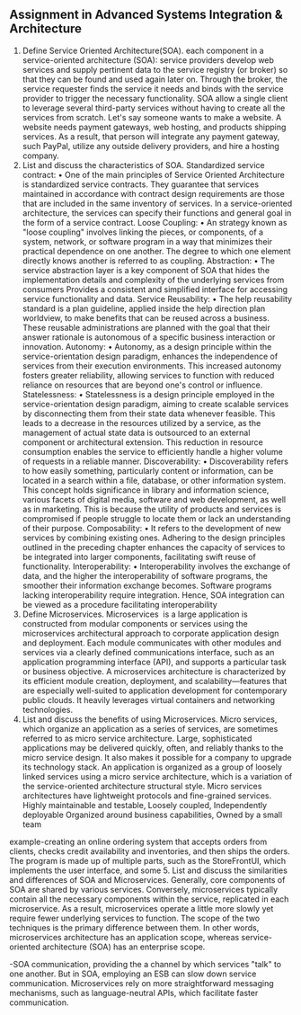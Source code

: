 ## Assignment in Advanced Systems Integration & Architecture
1. Define Service Oriented Architecture(SOA).
each component in a service-oriented architecture (SOA): service providers develop web services and supply pertinent data to the service registry (or broker) so that they can be found and used again later on. Through the broker, the service requester finds the service it needs and binds with the service provider to trigger the necessary functionality.
SOA allow a single client to leverage several third-party services without having to create all the services from scratch. Let's say someone wants to make a website. A website needs payment gateways, web hosting, and products shipping services. As a result, that person will integrate any payment gateway, such PayPal, utilize any outside delivery providers, and hire a hosting company.
2. List and discuss the characteristics of SOA.
Standardized service contract: 
	•	One of the main principles of Service Oriented Architecture is standardized service contracts. They guarantee that services maintained in accordance with contract design requirements are those that are included in the same inventory of services. In a service-oriented architecture, the services can specify their functions and general goal in the form of a service contract. 
    Loose Coupling: 
	•	An strategy known as "loose coupling" involves linking the pieces, or components, of a system, network, or software program in a way that minimizes their practical dependence on one another. The degree to which one element directly knows another is referred to as coupling.
    Abstraction:
	•	The service abstraction layer is a key component of SOA that hides the implementation details and complexity of the underlying services from  consumers Provides a consistent and simplified interface for accessing service functionality and data.
    Service Reusability: 
	•	The help reusability standard is a plan guideline, applied inside the help direction plan worldview, to make benefits that can be reused across a business. These reusable administrations are planned with the goal that their answer rationale is autonomous of a specific business interaction or innovation.
    Autonomy: 
	•	Autonomy, as a design principle within the service-orientation design paradigm, enhances the independence of services from their execution environments. This increased autonomy fosters greater reliability, allowing services to function with reduced reliance on resources that are beyond one's control or influence.
    Statelessness: 
	•	Statelessness is a design principle employed in the service-orientation design paradigm, aiming to create scalable services by disconnecting them from their state data whenever feasible. This leads to a decrease in the resources utilized by a service, as the management of actual state data is outsourced to an external component or architectural extension. This reduction in resource consumption enables the service to efficiently handle a higher volume of requests in a reliable manner.
    Discoverability: 
	•	Discoverability refers to how easily something, particularly content or information, can be located in a search within a file, database, or other information system. This concept holds significance in library and information science, various facets of digital media, software and web development, as well as in marketing. This is because the utility of products and services is compromised if people struggle to locate them or lack an understanding of their purpose.
    Composability: 
	•	It refers to the development of new services by combining existing ones. Adhering to the design principles outlined in the preceding chapter enhances the capacity of services to be integrated into larger components, facilitating swift reuse of functionality.
    Interoperability: 
	•	Interoperability involves the exchange of data, and the higher the interoperability of software programs, the smoother their information exchange becomes. Software programs lacking interoperability require integration. Hence, SOA integration can be viewed as a procedure facilitating interoperability
3. Define Microservices.
Microservices  is a large application is constructed from modular components or services using the microservices architectural approach to corporate application design and deployment. Each module communicates with other modules and services via a clearly defined communications interface, such as an application programming interface (API), and supports a particular task or business objective. A microservices architecture is characterized by its efficient module creation, deployment, and scalability—features that are especially well-suited to application development for contemporary public clouds. It heavily leverages virtual containers and networking technologies.
4. List and discuss the benefits of using Microservices.
Micro services, which organize an application as a series of services, are sometimes referred to as micro service architecture. 
Large, sophisticated applications may be delivered quickly, often, and reliably thanks to the micro service design. It also makes it possible for a company to upgrade its technology stack. An application is organized as a group of loosely linked services using a micro service architecture, which is a variation of the service-oriented architecture structural style. Micro services architectures have lightweight protocols and fine-grained services. 
Highly maintainable and testable, Loosely coupled, Independently deployable Organized around business capabilities, Owned by a small team 

example-creating an online ordering system that accepts orders from clients, checks credit availability and inventories, and then ships the orders. The program is made up of multiple parts, such as the StoreFrontUI, which implements the user interface, and some
5. List and discuss the similarities and differences of SOA and Microservices.
Generally, core components of SOA are shared by various services. Conversely, microservices typically contain all the necessary components within the service, replicated in each microservice. As a result, microservices operate a little more slowly yet require fewer underlying services to function. The scope of the two techniques is the primary difference between them. In other words, microservices architecture has an application scope, whereas service-oriented architecture (SOA) has an enterprise scope. 

-SOA communication, providing the a channel by which services "talk" to one another. But in SOA, employing an ESB can slow down service communication. Microservices rely on more straightforward messaging mechanisms, such as language-neutral APIs, which facilitate faster communication.
